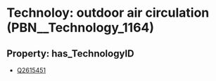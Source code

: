 # Technoloy: __outdoor air circulation__ (PBN__Technology_1164)

## Property: has_TechnologyID

* [Q2615451](Q2615451)

